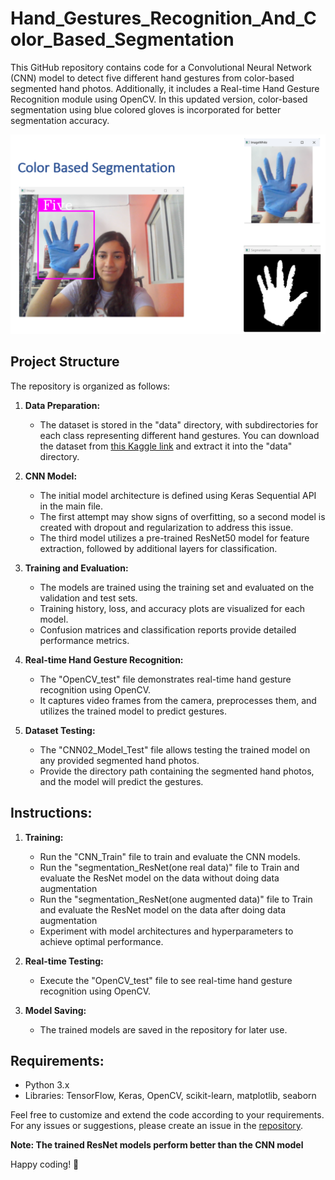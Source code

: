 # Hand_Gestures_Recognition_And_Color_Based_Segmentation

This GitHub repository contains code for a Convolutional Neural Network (CNN) model to detect five different hand gestures from color-based segmented hand photos. Additionally, it includes a Real-time Hand Gesture Recognition module using OpenCV. In this updated version, color-based segmentation using blue colored gloves is incorporated for better segmentation accuracy.

![Hand Gesture Detection and Segmentation](https://github.com/Sousannah/Hand_Gestures_Recognition_And_Color_Based_Segmentation/blob/main/color-based-screenshot.png)

## Project Structure

The repository is organized as follows:

1. **Data Preparation:**
   - The dataset is stored in the "data" directory, with subdirectories for each class representing different hand gestures. You can download the dataset from [this Kaggle link](https://www.kaggle.com/datasets/sarjit07/hand-gesture-recog-dataset/data) and extract it into the "data" directory.
  
2. **CNN Model:**
   - The initial model architecture is defined using Keras Sequential API in the main file.
   - The first attempt may show signs of overfitting, so a second model is created with dropout and regularization to address this issue.
   - The third model utilizes a pre-trained ResNet50 model for feature extraction, followed by additional layers for classification.

3. **Training and Evaluation:**
   - The models are trained using the training set and evaluated on the validation and test sets.
   - Training history, loss, and accuracy plots are visualized for each model.
   - Confusion matrices and classification reports provide detailed performance metrics.

4. **Real-time Hand Gesture Recognition:**
   - The "OpenCV_test" file demonstrates real-time hand gesture recognition using OpenCV.
   - It captures video frames from the camera, preprocesses them, and utilizes the trained model to predict gestures.

5. **Dataset Testing:**
   - The "CNN02_Model_Test" file allows testing the trained model on any provided segmented hand photos.
   - Provide the directory path containing the segmented hand photos, and the model will predict the gestures.

## Instructions:

1. **Training:**
   - Run the "CNN_Train" file to train and evaluate the CNN models.
   - Run the "segmentation_ResNet(one real data)" file to Train and evaluate the ResNet model on the data without doing data augmentation
   - Run the "segmentation_ResNet(one augmented data)" file to Train and evaluate the ResNet model on the data after doing data augmentation
   - Experiment with model architectures and hyperparameters to achieve optimal performance.

2. **Real-time Testing:**
   - Execute the "OpenCV_test" file to see real-time hand gesture recognition using OpenCV.

3. **Model Saving:**
   - The trained models are saved in the repository for later use.

## Requirements:

- Python 3.x
- Libraries: TensorFlow, Keras, OpenCV, scikit-learn, matplotlib, seaborn

Feel free to customize and extend the code according to your requirements. For any issues or suggestions, please create an issue in the [repository](https://github.com/Sousannah/hand-gestures-recognition-and-segmentation-using-CNN-and-OpenCV).

**Note: The trained ResNet models perform better than the CNN model**

Happy coding! 🚀
